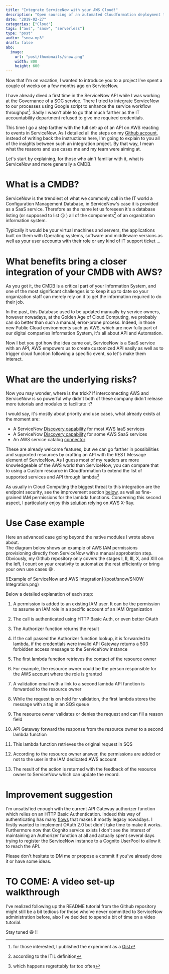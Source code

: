 ```yaml
---
title: "Integrate ServiceNow with your AWS Cloud!"
description: "Open sourcing of an automated Cloudformation deployment to enable interactions between ServiceNow and AWS"
date: "2019-02-27"
categories: ["Cloud"]
tags: ["aws", "snow", "serverless"]
type: "post"
audio: "snow.mp3"
draft: false
abo:
  image:
    url: "post/thumbnails/snow.png"
    width: 800
    height: 600
---
```


Now that I'm on vacation, I wanted to introduce you to a project I've spent a couple of weeks on a few months ago on ServiceNow.

I have already dived a first time in the ServiceNow API while I was working at the Governance of a SOC service. There I tried to integrate ServiceNow to our processes using Google script to enhance the service workflow throughput[^1]. Sadly I wasn't able to go that much farther as the IT accountability department refused to give me required credentials. 

This time I go a step farther with the full set-up of an API on AWS reacting to events in ServiceNow. As I detailed all the steps on my [Github account](https://github.com/Kharkovlanok/snow-aws-integration), instead of writing back the instructions here, I'm going to explain to you all of the insights between such an integration project. By that way, I mean what the reasons and use cases me and my team were aiming at.

Let's start by explaining, for those who ain't familiar with it, what is ServiceNow and more generally a CMDB.

# What is a CMDB?

ServiceNow is the trendiest of what we commonly call in the IT world a Configuration Management Database, in ServiceNow's case it is provided as a SaaS service. Therefore as the name let us foreseen it's a database listing (or supposed to list :smirk: ) all of the components[^2] of an organization information system.

Typically it would be your virtual machines and servers, the applications built on them with Operating systems, software and middleware versions as well as your user accounts with their role or any kind of IT support ticket ... 

# What benefits bring a closer integration of your CMDB with AWS?

As you got it, the CMDB is a critical part of your Information System, and one of the most significant challenges is to keep it up to date so your organization staff can merely rely on it to get the information required to do their job.

In the past, this Database used to be updated manually by service owners, however nowadays, at the Golden Age of Cloud Computing, we probably can do better than such a manual, error-prone process. Indeed, in those new Public Cloud environments such as AWS, which are now fully part of our digital companies Information System, it's all about API and Automation. 

Now I bet you got how the idea came out, ServiceNow is a SaaS service with an API, AWS empowers us to create customized API easily as well as to trigger cloud function following a specific event, so let's make them interact. 

# What are the underlying risks?

Now you may wonder, where is the trick? If interconnecting AWS and ServiceNow is so powerful why didn't both of these company didn't release more tutorials and modules to facilitate it? 

I would say, it's mostly about priority and use cases, what already exists at the moment are:

* A ServiceNow [Discovery capability](https://docs.servicenow.com/bundle/istanbul-it-operations-management/page/product/discovery/concept/c_DiscoverAWSCloud.html) for most AWS IaaS services 
* A ServiceNow [Discovery capability](https://docs.servicenow.com/bundle/store-it-operations-management/page/product/itom/concept/aws-lambda-discovery.html) for some AWS SaaS services
* An AWS service catalog [connector](https://docs.servicenow.com/bundle/istanbul-it-operations-management/page/product/cloud-provisioning/concept/c_AWSCloudAdminTasks.html)

These are already welcome features, but we can go farther in possibilities and supported resources by crafting an API with the REST Message element of ServiceNow. As I guess most of my readers are more knowledgeable of the AWS world than ServiceNow, you can compare that to using a Custom resource in Cloudformation to extend the list of supported services and API through lambda[^3]

As usually in Cloud Computing the biggest threat to this integration are the endpoint security, see the improvement section [below](#improvement-suggestion), as well as fine-grained IAM permissions for the lambda functions. Concerning this second aspect, I particularly enjoy this [solution](https://github.com/functionalone/aws-least-privilege) relying on AWS X-Ray.

# Use Case example

Here an advanced case going beyond the native modules I wrote above about.  
The diagram below shows an example of AWS IAM permissions provisioning directly from ServiceNow with a manual approbation step. Obviously, my Github repository only covers the stages I, II, III, X, and XIII on the left, I count on your creativity to automatize the rest efficiently or bring your own use cases  :smile: .

![Example of ServiceNow and AWS integration](/post/snow/SNOW Integration.png)

Below a detailed explanation of each step:

1. A permission is added to an existing IAM user. It can be the permission to assume an IAM role in a specific account of an IAM Organization

2. The call is authenticated using HTTP Basic Auth, or even better OAuth 

3. The Authorizer function returns the result 

4. If the call passed the Authorizer function lookup, it is forwarded to lambda, if the credentials were invalid API Gateway returns a 503 forbidden access message to the ServiceNow instance
5. The first lambda function retrieves the contact of the resource owner 
6. For example, the resource owner could be the person responsible for the AWS account where the role is granted
7. A validation email with a link to a second lambda API function is forwarded to the resource owner
8. While the request is on hold for validation, the first lambda stores the message with a tag in an SQS queue
9. The resource owner validates or denies the request and can fill a reason field
10. API Gateway forward the response from the resource owner to a second lambda function
11. This lambda function retrieves the original request in SQS 
12. According to the resource owner answer, the permissions are added or not to the user in the IAM dedicated AWS account
13. The result of the action is returned with the feedback of the resource owner to ServiceNow which can update the record.

# Improvement suggestion

I'm unsatisfied enough with the current API Gateway authorizer function which relies on an HTTP Basic Authentication. Indeed this way of authenticating has many [flows](https://security.stackexchange.com/questions/988/is-basic-auth-secure-if-done-over-https/990#990) that makes it mostly legacy nowadays. I firstly wanted to implement OAuth 2.0 but didn't take time to make it works. Furthermore now that Cognito service exists I don't see the interest of maintaining an Authorizer function at all and actually spent several days trying to register the ServiceNow instance to a Cognito UserPool to allow it to reach the API.

Please don't hesitate to DM me or propose a commit if you've already done it or have some ideas.  

# TO COME: A video set-up walkthrough

I've realized following up the README tutorial from the Github repository might still be a bit tedious for those who've never committed to ServiceNow administration before, also I've decided to spend a bit of time on a video tutorial.

Stay tuned :satisfied: !!  

[^1]: for those interested, I published the experiment as a [Gist](https://gist.github.com/Kharkovlanok/683b8bbf0bc4680b078f815b1b81c05c)
[^2]: according to the ITIL definition
[^3]: which happens regrettably far too often

